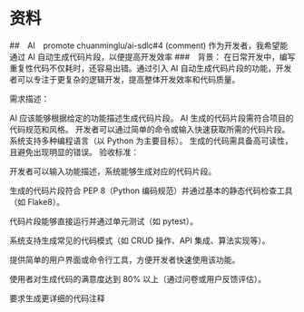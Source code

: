 # 资料　
##　AI　promote chuanminglu/ai-sdlc#4 (comment) 作为开发者，我希望能通过 AI 自动生成代码片段，以便提高开发效率
###　背景： 在日常开发中，编写重复性代码不仅耗时，还容易出错。通过引入 AI 自动生成代码片段的功能，开发者可以专注于更复杂的逻辑开发，提高整体开发效率和代码质量。

需求描述：

AI 应该能够根据给定的功能描述生成代码片段。 AI 生成的代码片段需符合项目的代码规范和风格。 开发者可以通过简单的命令或输入快速获取所需的代码片段。 系统支持多种编程语言（以 Python 为主要目标）。 生成的代码需具备高可读性，且避免出现明显的错误。 验收标准：

开发者可以输入功能描述，系统能够生成对应的代码片段。

生成的代码片段符合 PEP 8（Python 编码规范）并通过基本的静态代码检查工具（如 Flake8）。

代码片段能够直接运行并通过单元测试（如 pytest）。

系统支持生成常见的代码模式（如 CRUD 操作、API 集成、算法实现等）。

提供简单的用户界面或命令行工具，方便开发者快速使用该功能。

使用者对生成代码的满意度达到 80% 以上（通过问卷或用户反馈评估）。

要求生成更详细的代码注释
